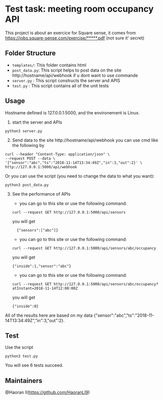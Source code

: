 # Test task: meeting room occupancy API
This project is about an exercice for Square sense, it comes from https://jobs.square-sense.com/exercise/*****.pdf (not sure it' secret)

## Folder Structure

- `templates/`: This folder contains html
- `post_data.py`: This script helps to post data on the site http://hostname/api/webhook if u dont want to use commande
- `server.py` : This script constructs the server and APIS
- `test.py` : This script contains all of the unit tests

## Usage
Hostname defined is 127.0.0.1:5000, and the environement is Linux.
1. start the server and APIs
```
python3 server.py
```
2. Send data to the site http://hostname/api/webhook
you can use cmd like the following by 
```
curl --header "Content-Type: application/json" \
--request POST --data \
'{"sensor":"abc","ts":"2018-11-14T13:34:49Z","in":3,"out":2}' \
http://127.0.0.1:5000/api/webhook
```
Or you can use the script (you need to change the data to what you want):
```
python3 post_data.py
```

3. See the performance of APIs
      * you can go to this site or use the following command:
      ```
      curl --request GET http://127.0.0.1:5000/api/sensors
      ```
      you will get
      ```
        {"sensors":["abc"]}
      ```

      * you can go to this site or use the following command:
      ```
      curl --request GET http://127.0.0.1:5000/api/sensors/abc/occupancy
      ```
      you will get 
      ```
      {"inside":1,"sensor":"abc"}
      ```

      * you can go to this site or use the following command:
      ```
      curl --request GET http://127.0.0.1:5000/api/sensors/abc/occupancy?atInstant=2018-11-14T12:00:00Z  
      ```
      you will get 
      ```
      {"inside":0}
      ```
All of the results here are based on my data {"sensor":"abc","ts":"2018-11-14T13:34:49Z","in":3,"out":2}.  


## Test
Use the script
```
python3 test.py
```
You will see 6 tests succeed.



  


## Maintainers
@Haoran lI(https://github.com/HaoranLI9)